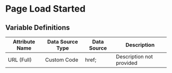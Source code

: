 # Page Load Started

### 

## Variable Definitions

| Attribute Name|Data Source Type|Data Source|Description|
| --- | --- | --- | --- |
|URL (Full)|Custom Code|href;|Description not provided|



